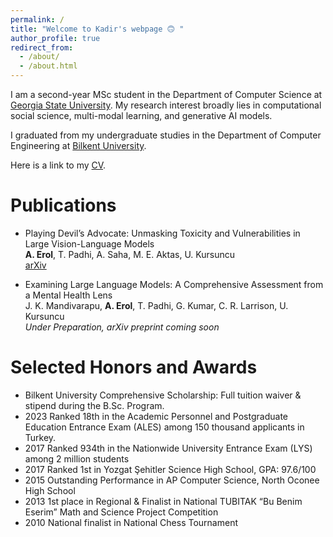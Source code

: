 ```yaml
---
permalink: /
title: "Welcome to Kadir's webpage 🙃 "
author_profile: true
redirect_from: 
  - /about/
  - /about.html
---
```


I am a second-year MSc student in the Department of Computer Science at [Georgia State University](https://www.gsu.edu/). My research interest broadly lies in computational social science, multi-modal learning, and generative AI models.

I graduated from my undergraduate studies in the Department of Computer Engineering at [Bilkent University](https://w3.bilkent.edu.tr/bilkent/).

Here is a link to my [CV](../files/abdulkadir_erol_CV.pdf).

Publications
======
- Playing Devil’s Advocate: Unmasking Toxicity and Vulnerabilities in Large Vision-Language Models <br>
**A. Erol**, T. Padhi, A. Saha, M. E. Aktas, U. Kursuncu <br>
[arXiv](https://arxiv.org/abs/2501.09039)

- Examining Large Language Models: A Comprehensive Assessment from a Mental Health Lens <br>
J. K. Mandivarapu, **A. Erol**, T. Padhi, G. Kumar, C. R. Larrison, U. Kursuncu <br>
*Under Preparation, arXiv preprint coming soon* 

Selected Honors and Awards
======
- Bilkent University Comprehensive Scholarship: Full tuition waiver & stipend during the B.Sc. Program.
- 2023 Ranked 18th in the Academic Personnel and Postgraduate Education Entrance Exam (ALES) among 150 thousand applicants in Turkey.
- 2017 Ranked 934th in the Nationwide University Entrance Exam (LYS) among 2 million students
- 2017 Ranked 1st in Yozgat Şehitler Science High School, GPA: 97.6/100
- 2015 Outstanding Performance in AP Computer Science, North Oconee High School
- 2013 1st place in Regional \& Finalist in National TUBITAK “Bu Benim Eserim” Math and Science Project Competition
- 2010 National finalist in National Chess Tournament
